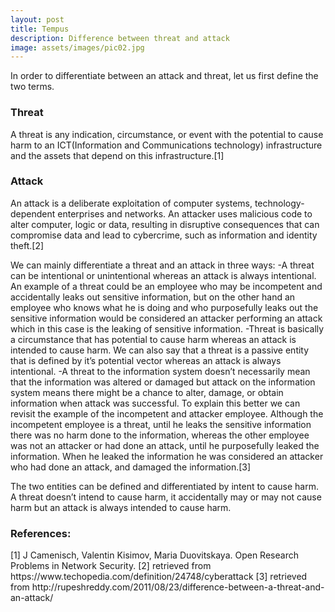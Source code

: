 ```yaml
---
layout: post
title: Tempus
description: Difference between threat and attack
image: assets/images/pic02.jpg
---
```


In order to differentiate between an attack and threat, let us first define the two terms.

<h3>Threat</h3>
A threat is any indication, circumstance, or event with the potential to cause harm to an ICT(Information and Communications technology) infrastructure and the assets that depend on this infrastructure.[1]
<h3>Attack</h3>
An attack is a deliberate exploitation of computer systems, technology-dependent enterprises and networks. An attacker uses malicious code to alter computer, logic or data, resulting in disruptive consequences that can compromise data and lead to cybercrime, such as information and identity theft.[2]

We can mainly differentiate a threat and an attack in three ways: 
-A threat can be intentional or unintentional  whereas an attack is always intentional. An example of a threat could be an employee who may be incompetent and accidentally leaks out sensitive information, but on the other hand an employee who knows what he is doing and who purposefully leaks out the sensitive information would be considered an attacker performing an attack which in this case is the leaking of sensitive information.
-Threat is basically a circumstance that has potential to cause harm whereas an attack is intended to cause harm. We can also say that a threat is a passive entity that is defined by it’s potential vector whereas an attack is always intentional.
-A threat to the information system doesn’t necessarily mean that the information was altered or damaged but attack on the information system means there might be a chance to alter, damage, or obtain information when attack was successful. To explain this better we can revisit the example of the incompetent and attacker employee. Although the incompetent employee is a threat, until he leaks the sensitive information there was no harm done to the information, whereas the other employee was not an attacker or had done an attack, until he purposefully leaked the information. When he leaked the information he was considered an attacker who had done an attack, and damaged the information.[3]

The two entities can be defined and differentiated  by intent to cause harm. A threat doesn’t intend to cause harm, it accidentally  may or may not cause harm but an attack is always intended to cause harm.

<h3>References:</h3>
[1] J Camenisch, Valentin Kisimov, Maria Duovitskaya. Open Research Problems in Network Security.
[2] retrieved from https://www.techopedia.com/definition/24748/cyberattack
[3] retrieved from http://rupeshreddy.com/2011/08/23/difference-between-a-threat-and-an-attack/
